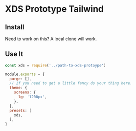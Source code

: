 # XDS Prototype Tailwind

## Install

Need to work on this? A local clone will work.

## Use It
```js
const xds = require('../path-to-xds-protoype')

module.exports = {
  purge: [],
  // If you need to get a little fancy do your thing here.
  theme: {
    screens: {
      lg: '1200px',
    },
  },
  presets: [
    xds,
  ],
}
```
